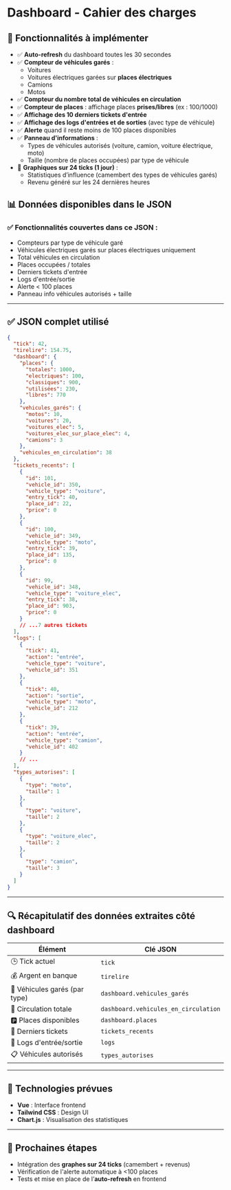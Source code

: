 # Dashboard - Cahier des charges

## 🧩 Fonctionnalités à implémenter

- ✅ **Auto-refresh** du dashboard toutes les 30 secondes
- ✅ **Compteur de véhicules garés** :
  - Voitures
  - Voitures électriques garées sur **places électriques**
  - Camions
  - Motos
- ✅ **Compteur du nombre total de véhicules en circulation**
- ✅ **Compteur de places** : affichage places **prises/libres** (ex : 100/1000)
- ✅ **Affichage des 10 derniers tickets d'entrée**
- ✅ **Affichage des logs d'entrées et de sorties** (avec type de véhicule)
- ✅ **Alerte** quand il reste moins de 100 places disponibles
- ✅ **Panneau d'informations** :
  - Types de véhicules autorisés (voiture, camion, voiture électrique, moto)
  - Taille (nombre de places occupées) par type de véhicule
- 🔄 **Graphiques sur 24 ticks (1 jour)** :
  - Statistiques d’influence (camembert des types de véhicules garés)
  - Revenu généré sur les 24 dernières heures

## 📊 Données disponibles dans le JSON

### ✅ Fonctionnalités couvertes dans ce JSON :
- Compteurs par type de véhicule garé
- Véhicules électriques garés sur places électriques uniquement
- Total véhicules en circulation
- Places occupées / totales
- Derniers tickets d'entrée
- Logs d'entrée/sortie
- Alerte < 100 places
- Panneau info véhicules autorisés + taille

---

## ✅ JSON complet utilisé

```json
{
  "tick": 42,
  "tirelire": 154.75,
  "dashboard": {
    "places": {
      "totales": 1000,
      "electriques": 100,
      "classiques": 900,
      "utilisées": 230,
      "libres": 770
    },
    "vehicules_garés": {
      "motos": 10,
      "voitures": 20,
      "voitures_elec": 5,
      "voitures_elec_sur_place_elec": 4,
      "camions": 3
    },
    "vehicules_en_circulation": 38
  },
  "tickets_recents": [
    {
      "id": 101,
      "vehicle_id": 350,
      "vehicle_type": "voiture",
      "entry_tick": 40,
      "place_id": 22,
      "price": 0
    },
    {
      "id": 100,
      "vehicle_id": 349,
      "vehicle_type": "moto",
      "entry_tick": 39,
      "place_id": 135,
      "price": 0
    },
    {
      "id": 99,
      "vehicle_id": 348,
      "vehicle_type": "voiture_elec",
      "entry_tick": 38,
      "place_id": 903,
      "price": 0
    }
    // ...7 autres tickets
  ],
  "logs": [
    {
      "tick": 41,
      "action": "entrée",
      "vehicle_type": "voiture",
      "vehicle_id": 351
    },
    {
      "tick": 40,
      "action": "sortie",
      "vehicle_type": "moto",
      "vehicle_id": 212
    },
    {
      "tick": 39,
      "action": "entrée",
      "vehicle_type": "camion",
      "vehicle_id": 402
    }
    // ...
  ],
  "types_autorises": [
    {
      "type": "moto",
      "taille": 1
    },
    {
      "type": "voiture",
      "taille": 2
    },
    {
      "type": "voiture_elec",
      "taille": 2
    },
    {
      "type": "camion",
      "taille": 3
    }
  ]
}
````

---

## 🔍 Récapitulatif des données extraites côté dashboard

| Élément                       | Clé JSON                             |
| ----------------------------- | ------------------------------------ |
| 🕒 Tick actuel                | `tick`                               |
| 💰 Argent en banque           | `tirelire`                           |
| 🚗 Véhicules garés (par type) | `dashboard.vehicules_garés`          |
| 🚙 Circulation totale         | `dashboard.vehicules_en_circulation` |
| 🅿️ Places disponibles        | `dashboard.places`                   |
| 🎫 Derniers tickets           | `tickets_recents`                    |
| 🪪 Logs d'entrée/sortie       | `logs`                               |
| 📋 Véhicules autorisés        | `types_autorises`                    |

---

## 🧰 Technologies prévues

* **Vue** : Interface frontend
* **Tailwind CSS** : Design UI
* **Chart.js** : Visualisation des statistiques

---

## 🚧 Prochaines étapes

* Intégration des **graphes sur 24 ticks** (camembert + revenus)
* Vérification de l'alerte automatique à <100 places
* Tests et mise en place de l’**auto-refresh** en frontend

```
